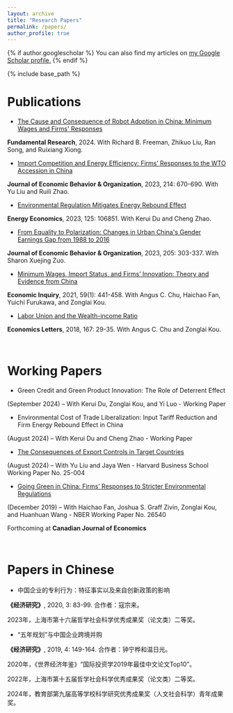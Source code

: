 ```yaml
---
layout: archive
title: "Research Papers"
permalink: /papers/
author_profile: true
---
```


{% if author.googlescholar %}
  You can also find my articles on <u><a href="{{author.googlescholar}}">my Google Scholar profile</a>.</u>
{% endif %}

{% include base_path %}

Publications
=====
* [The Cause and Consequence of Robot Adoption in China: Minimum Wages and Firms' Responses](https://www.sciencedirect.com/science/article/pii/S2667325824000931)

**Fundamental Research**, 2024.  With Richard B. Freeman, Zhikuo Liu, Ran Song, and Ruixiang Xiong.

* [Import Competition and Energy Efficiency: Firms’ Responses to the WTO Accession in China](https://www.sciencedirect.com/science/article/abs/pii/S0167268123002913)

**Journal of Economic Behavior & Organization**, 2023, 214: 670-690.  With Yu Liu and Ruili Zhao.

* [Environmental Regulation Mitigates Energy Rebound Effect](https://www.sciencedirect.com/science/article/pii/S0140988323003493)

**Energy Economics**, 2023, 125: 106851. With Kerui Du and Cheng Zhao.

* [From Equality to Polarization: Changes in Urban China's Gender Earnings Gap from 1988 to 2016](https://www.sciencedirect.com/science/article/pii/S0167268122004139)

**Journal of Economic Behavior & Organization**, 2023,  205: 303-337. With Sharon Xuejing Zuo.

* [Minimum Wages, Import Status, and Firms’ Innovation: Theory and Evidence from China](https://onlinelibrary.wiley.com/doi/full/10.1111/ecin.12933)

**Economic Inquiry**, 2021, 59(1): 441-458. With Angus C. Chu, Haichao Fan, Yuichi Furukawa, and Zonglai Kou.

* [Labor Union and the Wealth-income Ratio](https://www.sciencedirect.com/science/article/abs/pii/S0165176518300715?fr=RR-2&ref=pdf_download&rr=8166acde7eab5e5e)

**Economics Letters**, 2018, 167: 29-35. With Angus C. Chu and Zonglai Kou.

<br>

Working Papers
=====
* Green Credit and Green Product Innovation: The Role of Deterrent Effect

(September 2024) – With Kerui Du, Zonglai Kou, and Yi Luo - Working Paper


* Environmental Cost of Trade Liberalization: Input Tariff Reduction and Firm Energy Rebound Effect in China

(August 2024) – With Kerui Du and Cheng Zhao - Working Paper


* [The Consequences of Export Controls in Target Countries](https://www.hbs.edu/ris/Publication%20Files/25-004_ad1ef401-a40c-4e3b-b123-8a61c5e77007.pdf)

(August 2024) – With Yu Liu and Jaya Wen - Harvard Business School Working Paper No. 25-004


* [Going Green in China: Firms’ Responses to Stricter Environmental Regulations](https://www.nber.org/papers/w26540)

(December 2019) – With Haichao Fan, Joshua S. Graff Zivin, Zonglai Kou, and Huanhuan Wang - NBER Working Paper No. 26540

Forthcoming at **Canadian Journal of Economics**

<br>

Papers in Chinese
=====

* 中国企业的专利行为：特征事实以及来自创新政策的影响

**《经济研究》**, 2020, 3: 83-99. 合作者：寇宗来。

2023年，上海市第十六届哲学社会科学优秀成果奖（论文类）二等奖。

* “五年规划”与中国企业跨境并购

**《经济研究》**, 2019, 4: 149-164. 合作者：钟宁桦和温日光。

2020年，《世界经济年鉴》“国际投资学2019年最佳中文论文Top10”。

2022年，上海市第十五届哲学社会科学优秀成果奖（论文类）二等奖。

2024年，教育部第九届高等学校科学研究优秀成果奖（人文社会科学）青年成果奖。
